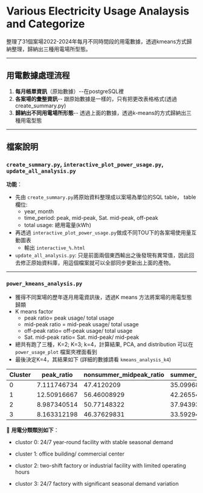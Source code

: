 # Various Electricity Usage Analaysis and Categorize

整理了31個案場2022-2024年每月不同時間段的用電數據，透過kmeans方式歸納整理，歸納出三種用電場所型態。

---

## 用電數據處理流程
1. **每月帳單資訊**（原始數據）--在postgreSQL裡
2. **各案場的彙整資訊**-- 跟原始數據是一樣的，只有把更改表格格式(透過create_summary.py)
3. **歸納出不同用電場所形態**-- 透過上面的數據，透過k-means的方式歸納出三種用電型態

---

## 檔案說明
###  `create_summary.py`, `interactive_plot_power_usage.py`, `update_all_analysis.py`
**功能**：  
- 先由 `create_summary.py`將原始資料整理成以案場為單位的SQL table， table欄位:
  - year, month
  - time_period: peak, mid-peak, Sat. mid-peak, off-peak
  - total usage: 總用電量(kWh)
- 再透過 `interactive_plot_power_usage.py`做成不同TOU下的各案場使用量互動圖表
  - 輸出 `interactive_%.html`
- `update_all_analysis.py`: 只是前面兩個東西輸出之後發現有異常值，因此回去修正原始資料庫，用這個檔案就可以全部同步更新出上面的產物。

---

###  `power_kmeans_analysis.py`
- 獲得不同案場的歷年逐月用電資訊後，透過K means 方法將案場的用電型態歸類
- K means factor
  - peak ratio= peak usage/ total usage
  - mid-peak ratio = mid-peak usage/ total usage
  - off-peak ratio= off-peak usage/ total usage
  - Sat. mid-peak ratio= Sat. mid-peak/ mid-peak
- 總共有跑了三種，K=2; K=3; k=4，計算結果, PCA, and distribution 可以在  `power_usage_plot` 檔案夾裡面看到
- 最後決定K=4，其結果如下 (詳細的數據請看 `kmeans_analysis_k4`)

| Cluster | peak_ratio  | nonsummer_midpeak_ratio | summer_midpeak_ratio | nonsummer_offpeak_ratio | summer_offpeak_ratio | nonsummer_sat_midpeak_ratio | summer_sat_midpeak_ratio | summer_to_nonsummer_ratio |
|---------|------------|------------------------|----------------------|------------------------|----------------------|--------------------------|--------------------------|--------------------------|
| 0       | 7.111746734  | 47.4120209  | 35.09968136  | 44.61459189  | 42.05960815  | 16.22639992  | 22.22450145  | 110.0057942  |
| 1       | 12.50916667  | 56.46008929  | 42.26554459  | 35.97762738  | 31.65065058  | 13.00613333  | 15.46510234  | 119.430625  |
| 2       | 8.987340514  | 50.77148322  | 37.94393088  | 41.15889498  | 38.98880716  | 14.3316383  | 18.51661647  | 120.9407782  |
| 3       | 8.163312198  | 46.37629831  | 33.59294612  | 45.06295229  | 42.7855234  | 17.66013527  | 24.65205738  | 132.4342542  |


📌 **用電分類類別如下**：  
- clustor 0: 24/7 year-round facility with stable seasonal demand
 
- cluster 1: office building/ commercial center

- clustor 2: two-shift factory or industrial facility with limited operating hours
 
- clustor 3: 24/7 factory with significant seasonal demand variation
